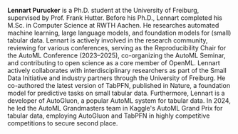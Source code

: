 **Lennart Purucker** is a Ph.D. student at the University of Freiburg, supervised by Prof. Frank Hutter. Before his Ph.D., Lennart completed his M.Sc. in Computer Science at RWTH Aachen. He researches automated machine learning, large language models, and foundation models for (small) tabular data. Lennart is actively involved in the research community, reviewing for various conferences, serving as the Reproducibility Chair for the AutoML Conference (2023–2025), co-organizing the AutoML Seminar, and contributing to open science as a core member of OpenML. Lennart actively collaborates with interdisciplinary researchers as part of the Small Data Initiative and industry partners through the University of Freiburg. He co-authored the latest version of TabPFN, published in Nature, a foundation model for predictive tasks on small tabular data. Furthermore, Lennart is a developer of AutoGluon, a popular AutoML system for tabular data. In 2024, he led the AutoML Grandmasters team in Kaggle's AutoML Grand Prix for tabular data, employing AutoGluon and TabPFN in highly competitive competitions to secure second place.